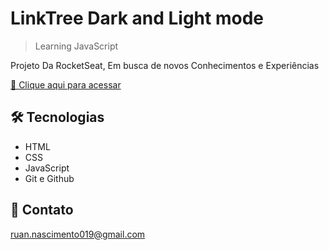 # LinkTree Dark and Light mode

<!-- ![preview](./.github/preview.png) -->

> Learning JavaScript

Projeto Da RocketSeat, Em busca de novos Conhecimentos e Experiências

[🔗 Clique aqui para acessar](https://github.com/Ruan-nascimento/linktree-with-dark-mode/)


## 🛠 Tecnologias

- HTML
- CSS
- JavaScript
- Git e Github

## 📧 Contato

ruan.nascimento019@gmail.com